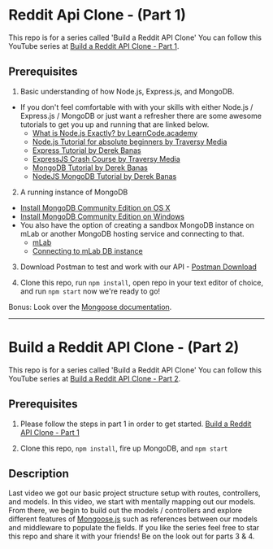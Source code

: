 # Reddit Api Clone - (Part 1)

This repo is for a series called 'Build a Reddit API Clone' You can follow this YouTube series at [Build a Reddit API Clone - Part 1](https://youtu.be/L5Nle1VXYnw).

## Prerequisites 

1. Basic understanding of how Node.js, Express.js, and MongoDB.
  * If you don't feel comfortable with with your skills with either Node.js / Express.js / MongoDB or just want a refresher there are some awesome tutorials to get you up and running that are linked below.
    * <a href="https://youtu.be/pU9Q6oiQNd0" target="_blank">What is Node.js Exactly? by LearnCode.academy</a>
    * <a href="https://youtu.be/U8XF6AFGqlc" target="_blank">Node.js Tutorial for absolute beginners by Traversy Media</a>
    * <a href="https://youtu.be/xDCKcNBFsuI" target="_blank">Express Tutorial by Derek Banas</a>
    * <a href="https://youtu.be/gnsO8-xJ8rs" target="_blank">ExpressJS Crash Course by Traversy Media</a>
    * <a href="https://youtu.be/-0X8mr6Q8Ew" target="_blank">MongoDB Tutorial by Derek Banas</a>
    * <a href="https://youtu.be/Do_Hsb_Hs3c" target="_blank">NodeJS MongoDB Tutorial by Derek Banas</a>
    
2. A running instance of MongoDB
  * <a href="https://docs.mongodb.com/manual/tutorial/install-mongodb-on-os-x/" target="_blank">Install MongoDB Community Edition on OS X</a>
  * <a href="https://docs.mongodb.com/manual/tutorial/install-mongodb-on-windows/" target="_blank">Install MongoDB Community Edition on Windows</a>
  * You also have the option of creating a sandbox MongoDB instance on mLab or another MongoDB hosting service and connecting to that.
    * <a href="https://mlab.com/" target="_blank">mLab</a>
    * <a href="http://docs.mlab.com/connecting/" target="_blank">Connecting to mLab DB instance</a>

3. Download Postman to test and work with our API - <a href="https://www.getpostman.com/" target="_blank">Postman Download</a>

4. Clone this repo, run ```npm install```, open repo in your text editor of choice, and run ```npm start``` now we're ready to go!

Bonus: Look over the <a href="http://mongoosejs.com/" target="_blank">Mongoose documentation</a>.

---

# Build a Reddit API Clone - (Part 2)

This repo is for a series called 'Build a Reddit API Clone' You can follow this YouTube series at [Build a Reddit API Clone - Part 2](https://youtu.be/gtMZ-WiSrs8).


## Prerequisites
1. Please follow the steps in part 1 in order to get started. [Build a Reddit API Clone - Part 1](https://github.com/DmsChrisPena/reddit-clone-api)

2. Clone this repo, ```npm install```, fire up MongoDB, and ```npm start```

## Description
Last video we got our basic project structure setup with routes, controllers, and models. In this video, we start with mentally mapping out our models. From there, we begin to build out the models / controllers and explore different features of [Mongoose.js](http://mongoosejs.com/) such as references between our models and middleware to populate the fields. If you like the series feel free to star this repo and share it with your friends! Be on the look out for parts 3 & 4. 